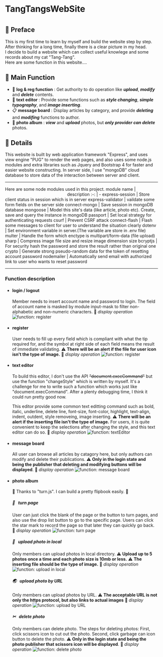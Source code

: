 # TangTangsWebSite
#
## 📜 Preface
This is my first time to learn by myself and build the website step by step.  
After thinking for a long time, finally there is a clear picture in my head.  
I decide to build a website which can collect useful knowlege and some records about my cat "Tang-Tang".  
Here are some function in this website....  

## 📜 Main Function
* 🔐 **log & reg function** : Get authority to do operation like _**upload**_, _**modify**_ and _**delete**_ contents.
* 📝 **text editor** : Provide some functions such as _**style changing**_, _**simple typography**_, and _**image inserting**_.
* 📋 **message board** :  Display articles by category, and provide _**deleting**_ and _**modifing**_ functions to author.
* 📕 **photo album** : _**view**_ and _**upload**_ photos, but _**only provider can delete**_ photos.

## 📜 Details
This website is built by web application framework "Express", and uses view engine "PUG" to render the web pages, and also uses some node.js modules and extra libraries such as Jquery and Bootstrap 4 for faster and easier website constructing. 
In server side, I use "mongoDB" cloud database to store data of the interaction between server and client.
* * *
Here are some node modules used in this project.
module name | &nbsp; &nbsp; &nbsp; &nbsp; &nbsp; &nbsp; &nbsp; &nbsp; &nbsp; &nbsp; &nbsp; &nbsp; &nbsp; &nbsp; &nbsp; &nbsp; &nbsp; &nbsp; &nbsp; &nbsp; &nbsp; &nbsp; &nbsp; &nbsp; &nbsp; &nbsp; &nbsp; &nbsp; &nbsp; &nbsp; &nbsp; &nbsp; &nbsp; &nbsp; &nbsp; description
 :-: | - 
express-session | Store client status in session which is in server 
express-validator | vaildate some form fields on the server side 
connect-mongo | Save session in mongoDB database 
mongoose | Model this site's data (like article, photo etc). Create, save and query the instance in mongoDB
passport | Set local strategy for authenticating requests
csurf | Prevent CSRF attack
connect-flash | Flash some messages to client for user to understand the situation clearly
dotenv | Set environment variable in server.(The variable are store in .env file)
multer | Handle the form which enctype is multipart/form-data (file upload)
sharp | Compress image file size and resize image dimension size
bcryptjs | For security hash the password and store the result rather than original one
crypto | Generate strong pseudo-random data for the token of resetting account password
nodemailer | Automatically send email with authorized link to user who wants to reset password

* * *
### Function description
- #### login / logout
  Member needs to insert account name and password to login. The field of account name is masked by module input-mask to filter non-alphabetic and non-numeric characters.
  💠 *display operation*
  ![function: register](https://i.imgur.com/4hhS0WQ.gif)

- #### register
  User needs to fill up every field which is compliant with what the tip required for, and the symbol at right side of each field means the result of immediate validating.
  ⚠️ **There will be an alert if the file for user icon isn't the type of image.**
  💠 *display operation*
  ![function: register](https://i.imgur.com/SegqUNF.gif)

- #### text editor
  To build this editor, I don't use the API ~~"document.execCommand"~~ but use the function "changeStyle" which is written by myself. It's a challenge for me to write such a function which works just like "document.execCommand". After a plenty debugging time, I think it could run pretty good now. 
  
  This editor provide some common text editting command such as bold, italic, underline, delete line, font-size, font-color, highlight, text-align, indent, outdent, style removeing, image inserting.
  ⚠️ **There will be an alert if the inserting file isn't the type of image.**
  For users, it is quite convenient to keep the selections after changing the style, and this text editor can do so. 
  💠 *display operation*
  ![function: textEditor](https://i.imgur.com/wylaf98.gif)

- #### message board
  All user can browse all articles by catagory here, but only authors can modify and delete their publications.
  ⚠️ **Only in the login state and being the publisher that deleting and modifying buttons will be displayed**.
  💠 *display operation*
  ![function: message board](https://i.imgur.com/8SrAPx9.gif)

- #### photo album
  🙂 Thanks to "turn.js".  I can build a pretty flipbook easily. 🙂

  ##### 📖 &nbsp; turn page
  User can just click the blank of the page or the button to turn pages, and also use the drop list button to go to the specific page.
  Users can click the star mark to record the page so that later they can quickly go back.
  💠 *display operation*
  ![function: turn page](https://i.imgur.com/tgqU4b9.gif)

  ##### 📂 &nbsp; upload photo in local
  Only members can upload photos in local directory.
  ⚠️ **Upload up to 5 photos once a time and each photo size is 10mb or less.**
  ⚠️ **The inserting file should be the type of image.**
  💠 *display operation*
  ![function: upload in local](https://i.imgur.com/V2galuy.gif)
  
  ##### 🌏 &nbsp; upload photo by URL
  Only members can upload photos by URL.
  ⚠️ **The acceptable URL is not only the https protocol, but also links to actual images**
  💠 *display operation*
  ![function: upload by URL](https://i.imgur.com/AgaHXzF.gif)
  
  ##### ✂ &nbsp; delete photo
  Only members can delete photo.
  The steps for deleting photos:
  First, click scissors icon to cut out the photo.
  Second, click garbage can icon button to delete the photo.
  ⚠️ **Only in the login state and being the photo publisher that scissors icon will be displayed**.
  💠 *display operation*
  ![function: delete photo](https://i.imgur.com/cpwwLKs.gif)